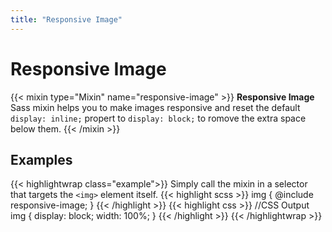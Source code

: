 ```yaml
---
title: "Responsive Image"
---
```


# Responsive Image

{{< mixin type="Mixin" name="responsive-image" >}}
**Responsive Image** Sass mixin helps you to make images responsive and reset the default `display: inline;` propert to `display: block;` to romove the extra space below them.
{{< /mixin >}}

## Examples

{{< highlightwrap class="example">}}
Simply call the mixin in a selector that targets the `<img>` element itself.
{{< highlight scss >}}
img {
  @include responsive-image;
}
{{< /highlight >}}
{{< highlight css >}}
//CSS Output
img {
  display: block;
  width: 100%;
}
{{< /highlight >}}
{{< /highlightwrap >}}

